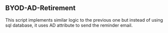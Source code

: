## BYOD-AD-Retirement

This script implements similar logic to the previous one but instead of using sql database, it uses AD attribute to send the reminder email.
